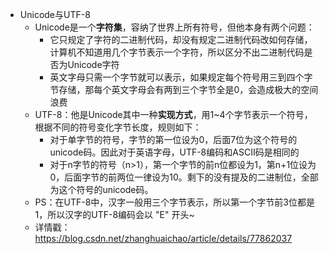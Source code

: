 - Unicode与UTF-8
  - Unicode是一个**字符集**，容纳了世界上所有符号，但他本身有两个问题：
    - 它只规定了字符的二进制代码，却没有规定二进制代码改如何存储，计算机不知道用几个字节表示一个字符，所以区分不出二进制代码是否为Unicode字符
    - 英文字母只需一个字节就可以表示，如果规定每个符号用三到四个字节存储，那每个英文字母会有两到三个字节全是0，会造成极大的空间浪费
  - UTF-8：他是Unicode其中一种**实现方式**，用1~4个字节表示一个符号，根据不同的符号变化字节长度，规则如下：
    - 对于单字节的符号，字节的第一位设为0，后面7位为这个符号的unicode码。因此对于英语字母，UTF-8编码和ASCII码是相同的
    - 对于n字节的符号（n>1），第一个字节的前n位都设为1，第n+1位设为0，后面字节的前两位一律设为10。剩下的没有提及的二进制位，全部为这个符号的unicode码。
  - PS：在UTF-8中，汉字一般用三个字节表示，所以第一个字节前3位都是1，所以汉字的UTF-8编码会以 "E" 开头~
  - 详情戳：https://blog.csdn.net/zhanghuaichao/article/details/77862037

